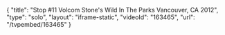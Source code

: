 {
    "title": "Stop #11 Volcom Stone's Wild In The Parks Vancouver, CA 2012",
    "type": "solo",
    "layout": "iframe-static",
    "videoId": "163465",
    "url": "\/tvpembed\/163465"
}
